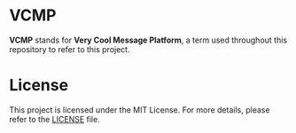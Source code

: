 # VCMP
**VCMP** stands for **Very Cool Message Platform**, a term used throughout this repository to refer to this project.
# License
This project is licensed under the MIT License. For more details, please refer to the [LICENSE](./LICENSE) file.